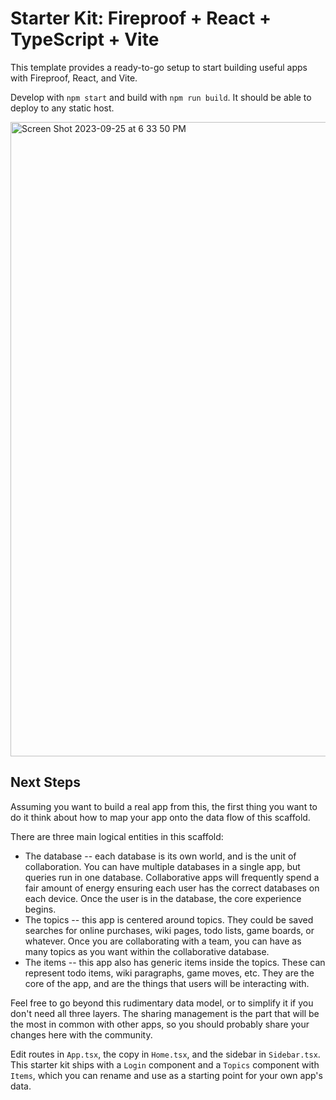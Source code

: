 # Starter Kit: Fireproof + React + TypeScript + Vite

This template provides a ready-to-go setup to start building useful apps with Fireproof, React, and Vite.

Develop with `npm start` and build with `npm run build`. It should be able to deploy to any static host.

<img width="1015" alt="Screen Shot 2023-09-25 at 6 33 50 PM" src="https://github.com/fireproof-storage/fireproof-starter-kit-react-ts-vite/assets/253/a5595d5c-a097-41e4-bb42-7bf535d3df87">

## Next Steps

Assuming you want to build a real app from this, the first thing you want to do it think about how to map your app onto the data flow of this scaffold.

There are three main logical entities in this scaffold:

- The database -- each database is its own world, and is the unit of collaboration. You can have multiple databases in a single app, but queries run in one database. Collaborative apps will frequently spend a fair amount of energy ensuring each user has the correct databases on each device. Once the user is in the database, the core experience begins.
- The topics -- this app is centered around topics. They could be saved searches for online purchases, wiki pages, todo lists, game boards, or whatever. Once you are collaborating with a team, you can have as many topics as you want within the collaborative database.
- The items -- this app also has generic items inside the topics. These can represent todo items, wiki paragraphs, game moves, etc. They are the core of the app, and are the things that users will be interacting with.

Feel free to go beyond this rudimentary data model, or to simplify it if you don't need all three layers. The sharing management is the part that will be the most in common with other apps, so you should probably share your changes here with the community.

Edit routes in `App.tsx`, the copy in `Home.tsx`, and the sidebar in `Sidebar.tsx`. This starter kit ships with a `Login` component and a `Topics` component with `Items`, which you can rename and use as a starting point for your own app's data.
